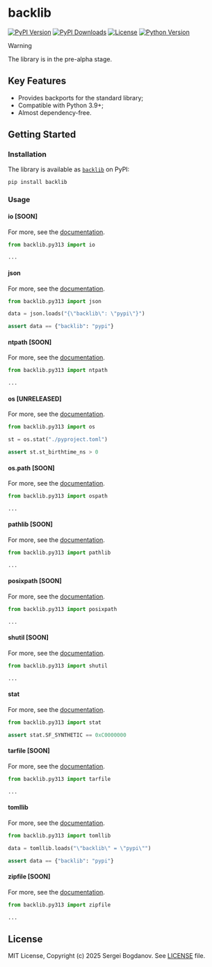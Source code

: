 # backlib

[![PyPI Version][shields/pypi/version]][pypi/homepage]
[![PyPI Downloads][shields/pypi/downloads]][pypi/homepage]
[![License][shields/pypi/license]][github/license]
[![Python Version][shields/python/version]][pypi/homepage]

> [!WARNING]
> The library is in the pre-alpha stage.

## Key Features

* Provides backports for the standard library;
* Compatible with Python 3.9+;
* Almost dependency-free.

## Getting Started

### Installation

The library is available as [`backlib`][pypi/homepage] on PyPI:

```shell
pip install backlib
```

### Usage

#### io [SOON]

For more, see the [documentation][github/docs/io].

```python
from backlib.py313 import io

...
```

#### json

For more, see the [documentation][github/docs/json].

```python
from backlib.py313 import json

data = json.loads("{\"backlib\": \"pypi\"}")

assert data == {"backlib": "pypi"}
```

#### ntpath [SOON]

For more, see the [documentation][github/docs/ntpath].

```python
from backlib.py313 import ntpath

...
```

#### os [UNRELEASED]

For more, see the [documentation][github/docs/os].

```python
from backlib.py313 import os

st = os.stat("./pyproject.toml")

assert st.st_birthtime_ns > 0
```

#### os.path [SOON]

For more, see the [documentation][github/docs/os.path].

```python
from backlib.py313 import ospath

...
```

#### pathlib [SOON]

For more, see the [documentation][github/docs/pathlib].

```python
from backlib.py313 import pathlib

...
```

#### posixpath [SOON]

For more, see the [documentation][github/docs/posixpath].

```python
from backlib.py313 import posixpath

...
```

#### shutil [SOON]

For more, see the [documentation][github/docs/shutil].

```python
from backlib.py313 import shutil

...
```

#### stat

For more, see the [documentation][github/docs/stat].

```python
from backlib.py313 import stat

assert stat.SF_SYNTHETIC == 0xC0000000
```

#### tarfile [SOON]

For more, see the [documentation][github/docs/tarfile].

```python
from backlib.py313 import tarfile

...
```

#### tomllib

For more, see the [documentation][github/docs/tomllib].

```python
from backlib.py313 import tomllib

data = tomllib.loads("\"backlib\" = \"pypi\"")

assert data == {"backlib": "pypi"}
```

#### zipfile [SOON]

For more, see the [documentation][github/docs/zipfile].

```python
from backlib.py313 import zipfile

...
```

## License

MIT License, Copyright (c) 2025 Sergei Bogdanov. See [LICENSE][github/license] file.

<!-- --- --- --- --- --- --- --- --- --- --- --- --- --- --- --- --- --- --- --- --- --- --- --- --- --- --- --- --- -->

[github/docs/io]: https://github.com/syubogdanov/backlib/tree/main/docs/io.md
[github/docs/json]: https://github.com/syubogdanov/backlib/tree/main/docs/json.md
[github/docs/ntpath]: https://github.com/syubogdanov/backlib/tree/main/docs/ntpath.md
[github/docs/os]: https://github.com/syubogdanov/backlib/tree/main/docs/os.md
[github/docs/os.path]: https://github.com/syubogdanov/backlib/tree/main/docs/os.path.md
[github/docs/pathlib]: https://github.com/syubogdanov/backlib/tree/main/docs/pathlib.md
[github/docs/posixpath]: https://github.com/syubogdanov/backlib/tree/main/docs/posixpath.md
[github/docs/shutil]: https://github.com/syubogdanov/backlib/tree/main/docs/shutil.md
[github/docs/stat]: https://github.com/syubogdanov/backlib/tree/main/docs/stat.md
[github/docs/tarfile]: https://github.com/syubogdanov/backlib/tree/main/docs/tarfile.md
[github/docs/tomllib]: https://github.com/syubogdanov/backlib/tree/main/docs/tomllib.md
[github/docs/zipfile]: https://github.com/syubogdanov/backlib/tree/main/docs/zipfile.md
[github/license]: https://github.com/syubogdanov/backlib/tree/main/LICENSE

[pypi/homepage]: https://pypi.org/project/backlib/

[shields/pypi/downloads]: https://img.shields.io/pypi/dm/backlib.svg?color=green
[shields/pypi/license]: https://img.shields.io/pypi/l/backlib.svg?color=green
[shields/pypi/version]: https://img.shields.io/pypi/v/backlib.svg?color=green
[shields/python/version]: https://img.shields.io/pypi/pyversions/backlib.svg?color=green
